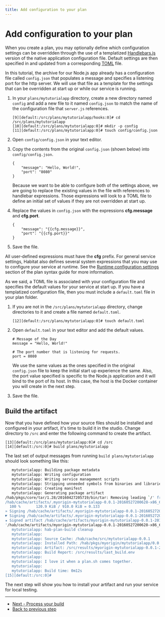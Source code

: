 ```yaml
---
title: Add configuration to your plan
---
```


# Add configuration to your plan
When you create a plan, you may optionally define which configuration settings can be overridden through the use of a templatized [Handlebars.js](https:handlebars.js.com) version of the native application configuration file. Default settings are then specified in and updated from a corresponding [TOML](https://github.com/toml-lang/toml) file.  

In this tutorial, the archive for our Node.js app already has a configuration file called `config.json` that populates a message and specifies a listening port for the http server. We will use that file as a template for the settings that can be overridden at start up or while our service is running.

1. In your `plans/mytutorialapp` directory, create a new directory named `config` and add a new file to it named `config.json` to match the name of the configuration file that `server.js` references.

       [9][default:/src/plans/mytutorialapp/hooks:0]# cd /src/plans/mytutorialapp
       [10][default:/src/plans/mytutorialapp:0]# mkdir -p config
       [11][default:/src/plans/mytutorialapp:0]# touch config/config.json


2. Open `config/config.json` in your text editor.
3. Copy the contents from the original `config.json` (shown below) into `config/config.json`.

       {
           "message": "Hello, World!",
           "port": "8080"
       }

    Because we want to be able to configure both of the settings above, we are going to replace the existing values in the file with references to handlebar expressions. Those expressions will look to a TOML file to define an initial set of values if they are not overridden at start up.

4. Replace the values in `config.json` with the expressions **cfg.message** and **cfg.port**.

       {
           "message": "{{cfg.message}}",
           "port": "{{cfg.port}}"
       }

5. Save the file.

All user-defined expressions must have the **cfg** prefix. For general service settings, Habitat also defines several system expressions that you may use to configure your service at runtime. See the [Runtime configuration settings](/docs/plan-syntax#runtime-configuration-settings) section of the plan syntax guide for more information.

As we said, a TOML file is associated with your configuration file and specifies the default values for your service at start up. If you have a templatized configuration file, then you must include a `default.toml` file in your plan folder.

1. If you are not in the `/src/plans/mytutorialapp` directory, change directories to it and create a file named `default.toml`.

       [12][default:/src/plans/mytutorialapp:0]# touch default.toml

2. Open `default.toml` in your text editor and add the default values.

       # Message of the Day
       message = "Hello, World!"

       # The port number that is listening for requests.
       port = 8080

    We use the same values as the ones specified in the original `config.json` file to keep the initial start up experience the same. Also, the port value specified is specific to the Node.js application and it will bind to the port of its host. In this case, the host is the Docker container you will create in the next step.

3. Save the file.

## Build the artifact
Now that you have defined how your source files should be installed and configured in your artifact, it's time to build it in the studio. Change directory to `/src` and enter the following command to create the artifact.

    [13][default:/src/plans/mytutorialapp:0]# cd /src
    [14][default:/src:0]# build plans/mytutorialapp

The last set of output messages from running `build plans/mytutorialapp` should look something like this:

~~~ bash
   mytutorialapp: Building package metadata
   mytutorialapp: Writing configuration
   mytutorialapp: Writing service management scripts
   mytutorialapp: Stripping unneeded symbols from binaries and libraries
   mytutorialapp: Creating manifest
   mytutorialapp: Generating package artifact
/hab/pkgs/core/tar/1.28/20160427205719/bin/tar: Removing leading `/' from member names
/hab/cache/artifacts/.myorigin-mytutorialapp-0.0.1-20160527200628-x86_64-linux.tar (1/1)
  100 %       120.9 KiB / 910.0 KiB = 0.133
» Signing /hab/cache/artifacts/.myorigin-mytutorialapp-0.0.1-20160527200628-x86_64-linux.tar.xz
☛ Signing /hab/cache/artifacts/.myorigin-mytutorialapp-0.0.1-20160527200628-x86_64-linux.tar.xz with myorigin-20160527200622 to create /hab/cache/artifacts/myorigin-mytutorialapp-0.0.1-20160527200628-x86_64-linux.hart
★ Signed artifact /hab/cache/artifacts/myorigin-mytutorialapp-0.0.1-20160527200628-x86_64-linux.hart.
'/hab/cache/artifacts/myorigin-mytutorialapp-0.0.1-20160527200628-x86_64-linux.hart' -> '/src/results/myorigin-mytutorialapp-0.0.1-20160527200628-x86_64-linux.hart'
   mytutorialapp: hab-plan-build cleanup
   mytutorialapp:
   mytutorialapp: Source Cache: /hab/cache/src/mytutorialapp-0.0.1
   mytutorialapp: Installed Path: /hab/pkgs/myorigin/mytutorialapp/0.0.1/20160527200628
   mytutorialapp: Artifact: /src/results/myorigin-mytutorialapp-0.0.1-20160527200628-x86_64-linux.hart
   mytutorialapp: Build Report: /src/results/last_build.env
   mytutorialapp:
   mytutorialapp: I love it when a plan.sh comes together.
   mytutorialapp:
   mytutorialapp: Build time: 0m12s
[15][default:/src:0]#
~~~

The next step will show you how to install your artifact and run your service for local testing.

<hr>
<ul class="main-content--button-nav">
  <li><a href="/tutorials/getting-started-process-build" class="button cta">Next - Process your build</a></li>
  <li><a href="/tutorials/getting-started-add-hooks/">Back to previous step</a></li>
</ul>
